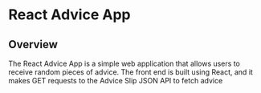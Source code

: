 # React Advice App

## Overview

The React Advice App is a simple web application that allows users to receive random pieces of advice. 
The front end is built using React, and it makes GET requests to the Advice Slip JSON API to fetch advice